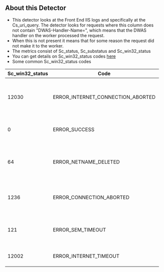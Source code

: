 ## About this Detector

* This detector looks at the Front End IIS logs and specifically at the Cs_uri_query. The detector looks for requests where this column does not contain "DWAS-Handler-Name=", which means that the DWAS handler on the worker processed the request. 
* When this is not present it means that for some reason the request did not make it to the worker.
* The metrics consist of Sc_status, Sc_substatus and Sc_win32_status
* You can get details on Sc_win32_status codes [here](https://msdn.microsoft.com/en-us/library/ms681381.aspx) 
* Some common Sc_win32_status codes

Sc_win32_status | Code | Description
--- | --- | ---
12030 | ERROR_INTERNET_CONNECTION_ABORTED | The connection with the server has been terminated.
0 | ERROR_SUCCESS | The operation completed successfully.
64 | ERROR_NETNAME_DELETED | The specified network name is no longer available.
1236 | ERROR_CONNECTION_ABORTED | The network connection was aborted by the local system.
121 | ERROR_SEM_TIMEOUT | The semaphore timeout period has expired.
12002 | ERROR_INTERNET_TIMEOUT | The request has timed out.
